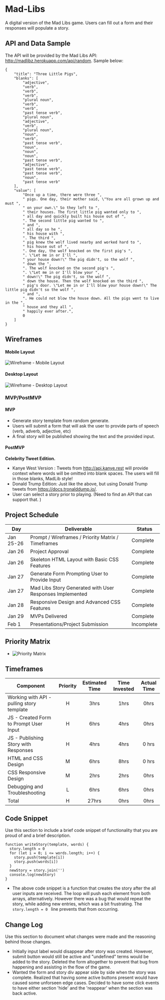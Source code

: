 # Mad-Libs
A digital version of the Mad Libs game. Users can fill out a form and their responses will populate a story. 

## API and Data Sample

The API will be provided by the Mad Libs API: <http://madlibz.herokuapp.com/api/random>. Sample below:
```
{
    "title": "Three Little Pigs",
    "blanks": [
        "adjective",
        "verb",
        "verb",
        "verb",
        "plural noun",
        "verb",
        "verb",
        "past tense verb",
        "plural noun",
        "adjective",
        "verb",
        "plural noun",
        "noun",
        "verb",
        "past tense verb",
        "noun",
        "noun",
        "noun",
        "past tense verb",
        "adjective",
        "past tense verb",
        "past tense verb",
        "noun",
        "past tense verb"
    ],
    "value": [
        "Once up a time, there were three ",
        " pigs. One day, their mother said, \"You are all grown up and must ",
        " on your own.\" So they left to ",
        " their houses. The first little pig wanted only to ",
        " all day and quickly built his house out of ",
        ". The second little pig wanted to ",
        " and ",
        " all day so he ",
        " his house with ",
        ". The third ",
        " pig knew the wolf lived nearby and worked hard to ",
        " his house out of ",
        ". One day, the wolf knocked on the first pig's ",
        ". \"Let me in or I'll ",
        " your house down!\" The pig didn't, so the wolf ",
        " down the ",
        ". The wolf knocked on the second pig's ",
        ". \"Let me in or I'll blow your ",
        " down!\" The pig didn't, so the wolf ",
        " down the house. Then the wolf knocked on the third ",
        " pig's door. \"Let me in or I'll blow your house down!\" The little pig didn't so the wolf ",
        " and ",
        ". He could not blow the house down. All the pigs went to live in the ",
        " house and they all ",
        " happily ever after.",
        0
    ]
}
```

## Wireframes
#### Mobile Layout
 ![Wireframe - Mobile Layout](https://github.com/willwardlow/mad-libs/blob/main/Wireframe-Mobile.png)

#### Desktop Layout
 ![Wireframe - Desktop Layout](https://github.com/willwardlow/mad-libs/blob/main/Wireframe-Desktop.png)
 
 
 

### MVP/PostMVP

#### MVP 
 - Generate story template from random generate.
 - Users will submit a form that will ask the user to provide parts of speech (verb, adverb, adjective, etc) 
 - A final story will be published showing the text and the provided input.

#### PostMVP  
**Celebrity Tweet Edition.**
- Kanye West Version : Tweets from <http://api.kanye.rest> will provide context where words will be omitted into blank spaces. The users will fill in those blanks, MadLib style!
- Donald Trump Edition: Just like the above, but using Donald Trump tweets from <https://docs.tronalddump.io/>.
- User can select a story prior to playing. (Need to find an API that can support that. )

## Project Schedule


|  Day | Deliverable | Status
|---|---| ---|
|Jan 25-26| Prompt / Wireframes / Priority Matrix / Timeframes | Complete
|Jan 26| Project Approval | Complete
|Jan 26| Skeleton HTML Layout with Basic CSS Features | Complete
|Jan 27| Generate Form Prompting User to Provide Input | Complete
|Jan 27| Mad Libs Story Generated with User Responses Implemented | Complete
|Jan 28| Responsive Design and Advanced CSS Features | Complete
|Jan 29| MVPs Delivered | Complete
|Feb 1| Presentations/Project Submission | Incomplete

## Priority Matrix

- ![Priority Matrix](https://github.com/willwardlow/mad-libs/blob/main/Mad%20Libs%20Priority%20Matrix.png)

## Timeframes

| Component | Priority | Estimated Time | Time Invested | Actual Time |
| --- | :---: |  :---: | :---: | :---: |
| Working with API - pulling story template | H | 3hrs| 1hrs | 0hrs |
| JS - Created Form to Prompt User Input | H | 6hrs | 4hrs | 0hrs |
| JS - Publishing Story with Responses| H | 4hrs | 4hrs | 0 hrs|
| HTML and CSS Design | M | 6hrs | 8hrs | 0 hrs |
| CSS Responsive Design | M | 2hrs | 2hrs | 0hrs |
| Debugging and Troubleshooting | L | 6hrs | 6hrs | 0hrs |  
| Total | H | 27hrs| 0hrs | 0hrs |


## Code Snippet

Use this section to include a brief code snippet of functionality that you are proud of and a brief description.  

```
function writeStory(template, words) {
  story.length = 0
  for (let i = 0; i <= words.length; i++) {
    story.push(template[i])
    story.push(words[i])
  }
  newStory = story.join('')
  console.log(newStory)
}
```
   - The above code snippet is a function that creates the story after the all user inputs are received. The loop will push each element from both arrays, alternatively. However there was a bug that would repeat the story, while adding new entries, which was a bit frustrating. The ```story.length = 0 ``` line prevents that from occurring. 


## Change Log
 Use this section to document what changes were made and the reasoning behind those changes.  
  - Initially input label would disappear after story was created. However, submit button would still be active and "undefined" terms would be added to the story. Deleted the form altogether to prevent that bug from happening and assisting in the flow of the game. 
  - Wanted the form and story div appear side by side when the story was complete. Realized that having some active buttons present would have caused some unforseen edge cases. Decided to have some click events to have either section 'hide' and the 'reappear' when the section was back active.
